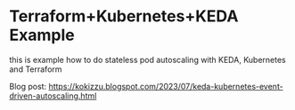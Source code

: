
# Terraform+Kubernetes+KEDA Example

this is example how to do stateless pod autoscaling with KEDA, Kubernetes and 
Terraform

Blog post: https://kokizzu.blogspot.com/2023/07/keda-kubernetes-event-driven-autoscaling.html